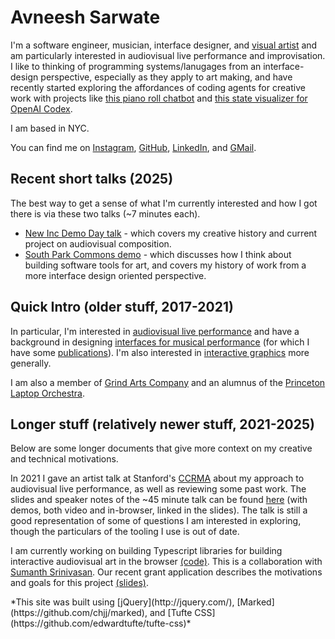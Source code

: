<b>Avneesh Sarwate</b>
===============

I'm a software engineer, musician, interface designer, and [visual artist](/art#) and am particularly interested in audiovisual live performance and improvisation. I like to thinking of programming systems/lanugages from an interface-design perspective, especially as they apply to art making, and have recently started exploring the affordances of coding agents for creative work with projects like [this piano roll chatbot](https://avneeshsarwate.github.io/pianoRollChatbot/) and [this state visualizer for OpenAI Codex](https://github.com/avneeshSarwate/codex). 

I am based in NYC.

You can find me on [Instagram](https://www.instagram.com/avneeshsarwate/), [GitHub](https://github.com/AvneeshSarwate), [LinkedIn](https://www.linkedin.com/in/avneesh-sarwate-16172662), and [GMail](mailto:avneeshsarwate@gmail.com). 

## **Recent short talks** (2025)
The best way to get a sense of what I'm currently interested and how I got there is via these two talks (~7 minutes each).
 - [New Inc Demo Day talk](https://www.youtube.com/live/SERpjuB9hBM?si=Xe7n3UT0Ax21BlT_&t=15458) - which covers my creative history and current project on audiovisual composition.
 - [South Park Commons demo](https://youtu.be/XPd1fQA0PjU) - which discusses how I think about building software tools for art, and covers my history of work from a more interface design oriented perspective.

## **Quick Intro** (older stuff, 2017-2021)
In particular, I'm interested in [audiovisual live performance](/audiovisualperformance#)  and have a background in designing [interfaces for musical performance](/electronicimprovisation#) (for which I have some [publications](/publications#)). I'm also interested in [interactive graphics](/interactivevisuals#) more generally. 

I am also a member of [Grind Arts Company](http://www.grindarts.com/) and an alumnus of the [Princeton Laptop Orchestra](http://plork.princeton.edu/index.php).

<!-- And to round out this intro, my [resume](/static/papers/Sarwate_Resume.pdf). -->

## **Longer stuff** (relatively newer stuff, 2021-2025)
Below are some longer documents that give more context on my creative and technical motivations.

In 2021 I gave an artist talk at Stanford's [CCRMA](https://ccrma.stanford.edu/) about my approach to audiovisual live performance, as well as reviewing some past work. The slides and speaker notes of the ~45 minute talk can be found [here](https://docs.google.com/presentation/d/1D7NDcneOhzQLNmKaKb-PcEIQdSOv9JuZU8DrUk4IPuY/edit?usp=sharing) (with demos, both video and in-browser, linked in the slides). The talk is still a good representation of some of questions I am interested in exploring, though the particulars of the tooling I use is out of date. 

I am currently working on building Typescript libraries for building interactive audiovisual art in the browser [(code)](https://github.com/AvneeshSarwate/browser_drawn_projections). This is a collaboration with [Sumanth Srinivasan](https://www.acrosspolyethylene.com). Our recent grant application describes the motivations and goals for this project [(slides)](https://docs.google.com/presentation/d/1SzhiWNNl4-cxMOKpqOuUeGhP_3eecu0_Rg3aw3Hg2Kg/edit?usp=sharing). 

<footer>*This site was built using  [jQuery](http://jquery.com/), [Marked](https://github.com/chjj/marked), and [Tufte CSS](https://github.com/edwardtufte/tufte-css)*</footer>